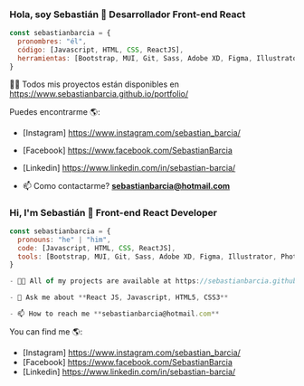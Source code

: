 ### Hola, soy Sebastián 👋 Desarrollador Front-end React


```javascript
const sebastianbarcia = {
  pronombres: "él",
  código: [Javascript, HTML, CSS, ReactJS],
  herramientas: [Bootstrap, MUI, Git, Sass, Adobe XD, Figma, Illustrator, Photoshop],
}

```
👨‍💻 Todos mis proyectos están disponibles en https://www.sebastianbarcia.github.io/portfolio/

Puedes encontrarme 🌎:
- [Instagram] https://www.instagram.com/sebastian_barcia/
- [Facebook] https://www.facebook.com/SebastianBarcia
- [Linkedin] https://www.linkedin.com/in/sebastian-barcia/ 

- 📫 Como contactarme? **sebastianbarcia@hotmail.com**

### Hi, I'm Sebastián 👋 Front-end React Developer 

```javascript
const sebastianbarcia = {
  pronouns: "he" | "him",
  code: [Javascript, HTML, CSS, ReactJS],
  tools: [Bootstrap, MUI, Git, Sass, Adobe XD, Figma, Illustrator, Photoshop],
}

- 👨‍💻 All of my projects are available at https://sebastianbarcia.github.io/portfolio/

- 💬 Ask me about **React JS, Javascript, HTML5, CSS3**

- 📫 How to reach me **sebastianbarcia@hotmail.com**

```
You can find me 🌎:
- [Instagram] https://www.instagram.com/sebastian_barcia/
- [Facebook] https://www.facebook.com/SebastianBarcia
- [Linkedin] https://www.linkedin.com/in/sebastian-barcia/ 


